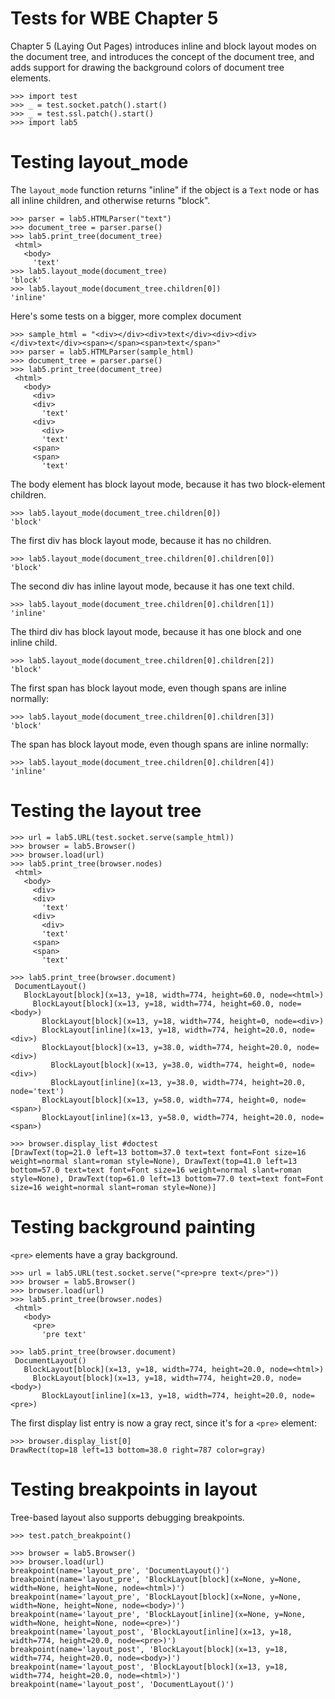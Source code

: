 Tests for WBE Chapter 5
=======================

Chapter 5 (Laying Out Pages) introduces inline and block layout modes on
the document tree, and introduces the concept of the document tree, and
adds support for drawing the background colors of document tree elements.

    >>> import test
    >>> _ = test.socket.patch().start()
    >>> _ = test.ssl.patch().start()
    >>> import lab5

Testing layout_mode
===================

The `layout_mode` function returns "inline" if the object is a `Text` node
or has all inline children, and otherwise returns "block".

    >>> parser = lab5.HTMLParser("text")
    >>> document_tree = parser.parse()
    >>> lab5.print_tree(document_tree)
     <html>
       <body>
         'text'
    >>> lab5.layout_mode(document_tree)
    'block'
    >>> lab5.layout_mode(document_tree.children[0])
    'inline'
    
Here's some tests on a bigger, more complex document

    >>> sample_html = "<div></div><div>text</div><div><div></div>text</div><span></span><span>text</span>"
    >>> parser = lab5.HTMLParser(sample_html)
    >>> document_tree = parser.parse()
    >>> lab5.print_tree(document_tree)
     <html>
       <body>
         <div>
         <div>
           'text'
         <div>
           <div>
           'text'
         <span>
         <span>
           'text'

The body element has block layout mode, because it has two block-element children.

    >>> lab5.layout_mode(document_tree.children[0])
    'block'

The first div has block layout mode, because it has no children.

    >>> lab5.layout_mode(document_tree.children[0].children[0])
    'block'

The second div has inline layout mode, because it has one text child.

    >>> lab5.layout_mode(document_tree.children[0].children[1])
    'inline'

The third div has block layout mode, because it has one block and one inline child.

    >>> lab5.layout_mode(document_tree.children[0].children[2])
    'block'

The first span has block layout mode, even though spans are inline normally:

    >>> lab5.layout_mode(document_tree.children[0].children[3])
    'block'

The span has block layout mode, even though spans are inline normally:

    >>> lab5.layout_mode(document_tree.children[0].children[4])
    'inline'

Testing the layout tree
=======================

    >>> url = lab5.URL(test.socket.serve(sample_html))
    >>> browser = lab5.Browser()
    >>> browser.load(url)
    >>> lab5.print_tree(browser.nodes)
     <html>
       <body>
         <div>
         <div>
           'text'
         <div>
           <div>
           'text'
         <span>
         <span>
           'text'

    >>> lab5.print_tree(browser.document)
     DocumentLayout()
       BlockLayout[block](x=13, y=18, width=774, height=60.0, node=<html>)
         BlockLayout[block](x=13, y=18, width=774, height=60.0, node=<body>)
           BlockLayout[block](x=13, y=18, width=774, height=0, node=<div>)
           BlockLayout[inline](x=13, y=18, width=774, height=20.0, node=<div>)
           BlockLayout[block](x=13, y=38.0, width=774, height=20.0, node=<div>)
             BlockLayout[block](x=13, y=38.0, width=774, height=0, node=<div>)
             BlockLayout[inline](x=13, y=38.0, width=774, height=20.0, node='text')
           BlockLayout[block](x=13, y=58.0, width=774, height=0, node=<span>)
           BlockLayout[inline](x=13, y=58.0, width=774, height=20.0, node=<span>)

    >>> browser.display_list #doctest
    [DrawText(top=21.0 left=13 bottom=37.0 text=text font=Font size=16 weight=normal slant=roman style=None), DrawText(top=41.0 left=13 bottom=57.0 text=text font=Font size=16 weight=normal slant=roman style=None), DrawText(top=61.0 left=13 bottom=77.0 text=text font=Font size=16 weight=normal slant=roman style=None)]

Testing background painting
===========================

`<pre>` elements have a gray background.

    >>> url = lab5.URL(test.socket.serve("<pre>pre text</pre>"))
    >>> browser = lab5.Browser()
    >>> browser.load(url)
    >>> lab5.print_tree(browser.nodes)
     <html>
       <body>
         <pre>
           'pre text'

    >>> lab5.print_tree(browser.document)
     DocumentLayout()
       BlockLayout[block](x=13, y=18, width=774, height=20.0, node=<html>)
         BlockLayout[block](x=13, y=18, width=774, height=20.0, node=<body>)
           BlockLayout[inline](x=13, y=18, width=774, height=20.0, node=<pre>)

The first display list entry is now a gray rect, since it's for a `<pre>` element:

    >>> browser.display_list[0]
    DrawRect(top=18 left=13 bottom=38.0 right=787 color=gray)


Testing breakpoints in layout
=============================

Tree-based layout also supports debugging breakpoints.

    >>> test.patch_breakpoint()

    >>> browser = lab5.Browser()
    >>> browser.load(url)
    breakpoint(name='layout_pre', 'DocumentLayout()')
    breakpoint(name='layout_pre', 'BlockLayout[block](x=None, y=None, width=None, height=None, node=<html>)')
    breakpoint(name='layout_pre', 'BlockLayout[block](x=None, y=None, width=None, height=None, node=<body>)')
    breakpoint(name='layout_pre', 'BlockLayout[inline](x=None, y=None, width=None, height=None, node=<pre>)')
    breakpoint(name='layout_post', 'BlockLayout[inline](x=13, y=18, width=774, height=20.0, node=<pre>)')
    breakpoint(name='layout_post', 'BlockLayout[block](x=13, y=18, width=774, height=20.0, node=<body>)')
    breakpoint(name='layout_post', 'BlockLayout[block](x=13, y=18, width=774, height=20.0, node=<html>)')
    breakpoint(name='layout_post', 'DocumentLayout()')
